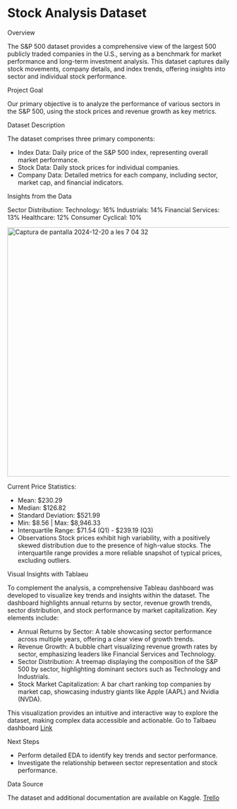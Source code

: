 # Stock Analysis Dataset

Overview

The S&P 500 dataset provides a comprehensive view of the largest 500 publicly traded companies in the U.S., serving as a benchmark for market performance and long-term investment analysis. This dataset captures daily stock movements, company details, and index trends, offering insights into sector and individual stock performance.

Project Goal

Our primary objective is to analyze the performance of various sectors in the S&P 500, using the stock prices and revenue growth as key metrics. 

Dataset Description

The dataset comprises three primary components:

- Index Data: Daily price of the S&P 500 index, representing overall market performance.
- Stock Data: Daily stock prices for individual companies.
- Company Data: Detailed metrics for each company, including sector, market cap, and financial indicators.

Insights from the Data

Sector Distribution:
Technology: 16%
Industrials: 14%
Financial Services: 13%
Healthcare: 12%
Consumer Cyclical: 10%

<img width="564" alt="Captura de pantalla 2024-12-20 a les 7 04 32" src="https://github.com/user-attachments/assets/d1cf5de7-9a23-43b6-a1d5-1a0d44f55745" />

Current Price Statistics:
- Mean: $230.29
- Median: $126.82
- Standard Deviation: $521.99
- Min: $8.56 | Max: $8,946.33
- Interquartile Range: $71.54 (Q1) - $239.19 (Q3)
- Observations
Stock prices exhibit high variability, with a positively skewed distribution due to the presence of high-value stocks.
The interquartile range provides a more reliable snapshot of typical prices, excluding outliers.

Visual Insights with Tablaeu 

To complement the analysis, a comprehensive Tableau dashboard was developed to visualize key trends and insights within the dataset. The dashboard highlights annual returns by sector, revenue growth trends, sector distribution, and stock performance by market capitalization. Key elements include:

- Annual Returns by Sector: A table showcasing sector performance across multiple years, offering a clear view of growth trends.
- Revenue Growth: A bubble chart visualizing revenue growth rates by sector, emphasizing leaders like Financial Services and Technology.
- Sector Distribution: A treemap displaying the composition of the S&P 500 by sector, highlighting dominant sectors such as Technology and Industrials.
- Stock Market Capitalization: A bar chart ranking top companies by market cap, showcasing industry giants like Apple (AAPL) and Nvidia (NVDA).
  
This visualization provides an intuitive and interactive way to explore the dataset, making complex data accessible and actionable. Go to Talbaeu dashboard [Link](https://public.tableau.com/views/sp_dasboard/Dashboard1?:language=es-ES&:sid=&:redirect=auth&:display_count=n&:origin=viz_share_link)

Next Steps

- Perform detailed EDA to identify key trends and sector performance.
- Investigate the relationship between sector representation and stock performance.

Data Source

The dataset and additional documentation are available on Kaggle.
[Trello](https://trello.com/invite/b/6764481cc3567a4e21241b26/ATTI85e6dc8bf26ce3a348e7be14d76a68bd66992FC5/midproject)
